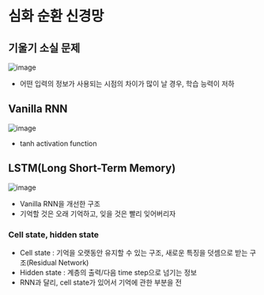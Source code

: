 # 심화 순환 신경망

## 기울기 소실 문제

![image](https://user-images.githubusercontent.com/80622859/222882508-a697fe0f-b721-433c-a8eb-992514568f6b.png)

- 어떤 입력의 정보가 사용되는 시점의 차이가 많이 날 경우, 학습 능력이 저하

## Vanilla RNN

![image](https://user-images.githubusercontent.com/80622859/222882542-d8e6fb81-37ba-4eed-a8c0-681f2f07d13c.png)

- tanh activation function

## LSTM(Long Short-Term Memory)

![image](https://user-images.githubusercontent.com/80622859/222882607-3ad630f9-7acf-4e55-a72f-a7244c9ba331.png)

- Vanilla RNN을 개선한 구조
- 기억할 것은 오래 기억하고, 잊을 것은 빨리 잊어버리자

### Cell state, hidden state

- Cell state : 기억을 오랫동안 유지할 수 있는 구조, 새로운 특징을 덧셈으로 받는 구조(Residual Network)
- Hidden state : 계층의 출력/다음 time step으로 넘기는 정보
- RNN과 달리, cell state가 있어서 기억에 관한 부분을 전
